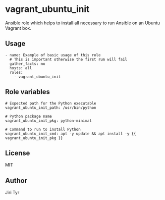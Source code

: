 vagrant_ubuntu_init
===================

Ansible role which helps to install all necessary to run Ansible on an Ubuntu
Vagrant box.


Usage
-----

```
- name: Example of basic usage of this role
  # This is important otherwise the first run will fail
  gather_facts: no
  hosts: all
  roles:
    - vagrant_ubuntu_init
```


Role variables
--------------

```
# Expected path for the Python executable
vagrant_ubuntu_init_path: /usr/bin/python

# Python package name
vagrant_ubuntu_init_pkg: python-minimal

# Command to run to install Python
vagrant_ubuntu_init_cmd: apt -y update && apt install -y {{ vagrant_ubuntu_init_pkg }}
```


License
-------

MIT


Author
------

Jiri Tyr
